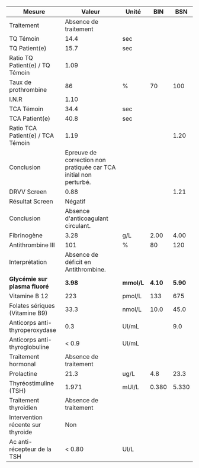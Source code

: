 |              Mesure             |                              Valeur                             |   Unité  |   BIN  |   BSN  |
|---------------------------------|-----------------------------------------------------------------|----------|--------|--------|
|            Traitement           |                      Absence de traitement                      |          |        |        |
|            TQ Témoin            |                               14.4                              |    sec   |        |        |
|          TQ Patient(e)          |                               15.7                              |    sec   |        |        |
| Ratio TQ Patient(e) / TQ Témoin |                               1.09                              |          |        |        |
|       Taux de prothrombine      |                                86                               |     %    |   70   |   100  |
|              I.N.R              |                               1.10                              |          |        |        |
|            TCA Témoin           |                               34.4                              |    sec   |        |        |
|          TCA Patient(e)         |                               40.8                              |    sec   |        |        |
|Ratio TCA Patient(e) / TCA Témoin|                               1.19                              |          |        |  1.20  |
|            Conclusion           |Epreuve de correction non pratiquée car TCA initial non perturbé.|          |        |        |
|           DRVV Screen           |                               0.88                              |          |        |  1.21  |
|         Résultat Screen         |                             Négatif                             |          |        |        |
|            Conclusion           |                Absence d'anticoagulant circulant.               |          |        |        |
|           Fibrinogène           |                               3.28                              |    g/L   |  2.00  |  4.00  |
|        Antithrombine III        |                               101                               |     %    |   80   |   120  |
|          Interprétation         |               Absence de déficit en Antithrombine.              |          |        |        |
|  **Glycémie sur plasma fluoré** |                             **3.98**                            |**mmol/L**|**4.10**|**5.90**|
|          Vitamine B 12          |                               223                               |  pmol/L  |   133  |   675  |
|  Folates sériques (Vitamine B9) |                               33.3                              |  nmol/L  |  10.0  |  45.0  |
|  Anticorps anti-thyroperoxydase |                               0.3                               |   UI/mL  |        |   9.0  |
|  Anticorps anti-thyroglobuline  |                              < 0.9                              |   UI/mL  |        |        |
|       Traitement hormonal       |                      Absence de traitement                      |          |        |        |
|            Prolactine           |                               21.3                              |   ug/L   |   4.8  |  23.3  |
|      Thyréostimuline (TSH)      |                              1.971                              |   mUI/L  |  0.380 |  5.330 |
|      Traitement thyroidien      |                      Absence de traitement                      |          |        |        |
|Intervention récente sur thyroide|                               Non                               |          |        |        |
|   Ac anti-récepteur de la TSH   |                              < 0.80                             |   UI/L   |        |        |